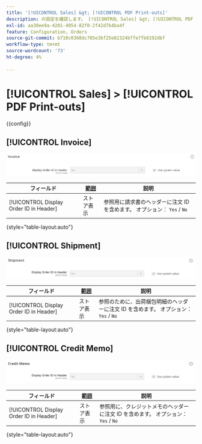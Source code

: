 ```yaml
---
title: '[!UICONTROL Sales] &gt; [!UICONTROL PDF Print-outs]'
description: の設定を確認します。 [!UICONTROL Sales] &gt; [!UICONTROL PDF Print-outs] コマース管理者のページ。
exl-id: aa30ee9a-4201-4054-82f0-2f42d7b4ba4f
feature: Configuration, Orders
source-git-commit: b710c0368dc765e3bf25e82324bffe7fb8192dbf
workflow-type: tm+mt
source-wordcount: '73'
ht-degree: 4%

---
```


# [!UICONTROL Sales] > [!UICONTROL PDF Print-outs]

{{config}}

<!-- [Invoice](https://docs.magento.com/user-guide/marketing/sales-documents-ref-id.html) -->

## [!UICONTROL Invoice]

![請求書](./assets/pdf-print-invoice.png)<!-- zoom -->

| フィールド | [範囲](../../getting-started/websites-stores-views.md#scope-settings) | 説明 |
|--- |--- |--- |
| [!UICONTROL Display Order ID in Header] | ストア表示 | 参照用に請求書のヘッダーに注文 ID を含めます。 オプション： `Yes` / `No` |

{style="table-layout:auto"}

## [!UICONTROL Shipment]

![出荷](./assets/pdf-print-shipment.png)<!-- zoom -->

| フィールド | [範囲](../../getting-started/websites-stores-views.md#scope-settings) | 説明 |
|--- |--- |--- |
| [!UICONTROL Display Order ID in Header] | ストア表示 | 参照のために、出荷梱包明細のヘッダーに注文 ID を含めます。 オプション： `Yes` / `No` |

{style="table-layout:auto"}

## [!UICONTROL Credit Memo]

![クレジット メモ](./assets/pdf-print-credit-memo.png)<!-- zoom -->

| フィールド | [範囲](../../getting-started/websites-stores-views.md#scope-settings) | 説明 |
|--- |--- |--- |
| [!UICONTROL Display Order ID in Header] | ストア表示 | 参照用に、クレジットメモのヘッダーに注文 ID を含めます。 オプション： `Yes` / `No` |

{style="table-layout:auto"}
